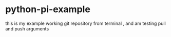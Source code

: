 # python-pi-example
this is my example working git repository from terminal , and am testing pull and push arguments
